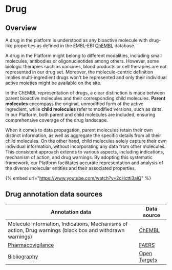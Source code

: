 # Drug

## Overview

A drug in the platform is understood as any bioactive molecule with drug-like properties as defined in the EMBL-EBI [ChEMBL](https://www.ebi.ac.uk/chembl/) database.

A drug in the Platform might belong to different modalities, including small molecules, antibodies or oligonucleotides among others. However, some biologic therapies such as vaccines, blood products or cell therapies are not represented in our drug set. Moreover, the molecule-centric definition implies multi-ingredient drugs won't be represented and only their individual active moieties might be available on the site.

In the ChEMBL representation of drugs, a clear distinction is made between parent bioactive molecules and their corresponding child molecules. **Parent molecules** encompass the original, unmodified form of the active ingredient, while **child molecules** refer to modified versions, such as salts. In our Platform, both parent and child molecules are included, ensuring comprehensive coverage of the drug landscape.

When it comes to data propagation, parent molecules retain their own distinct information, as well as aggregate the specific details from all their child molecules. On the other hand, child molecules solely capture their own individual information, without incorporating any data from other molecules. This consistent approach extends to various aspects, including indications, mechanism of action, and drug warnings. By adopting this systematic framework, our Platform facilitates accurate representation and analysis of the diverse molecular entities and their associated properties.

{% embed url="https://www.youtube.com/watch?v=2cHctti3aIQ" %}

## Drug annotation data sources

| Annotation data                                                                                           | Data source                                                                                                     |
| --------------------------------------------------------------------------------------------------------- | --------------------------------------------------------------------------------------------------------------- |
| Molecule information, Indications, Mechanisms of action, Drug warnings (black box and withdrawn warnings) | [ChEMBL](https://www.ebi.ac.uk/chembl/)                                                                         |
| [Pharmacovigilance](pharmacovigilance.md)                                                                 | [FAERS](https://www.fda.gov/drugs/surveillance/questions-and-answers-fdas-adverse-event-reporting-system-faers) |
| [Bibliography](../bibliography.md)                                                                        | [Open Targets](../bibliography.md)                                                                              |
